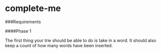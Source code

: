 # complete-me


###Requirements

####Phase 1

The first thing your trie should be able to do is take in a word. It should also keep a count of how many words have been inserted.
